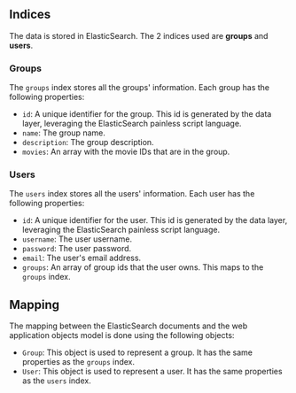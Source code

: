 ## Indices

The data is stored in ElasticSearch. The 2 indices used are **groups** and **users**.

### Groups

The `groups` index stores all the groups' information. Each group has the following properties:

* `id`: A unique identifier for the group. This id is generated by the data layer, leveraging the ElasticSearch painless script language.  
* `name`: The group name.
* `description`: The group description.
* `movies`:  An array with the movie IDs that are in the group.

### Users

The `users` index stores all the users' information. Each user has the following properties:

* `id`: A unique identifier for the user. This id is generated by the data layer, leveraging the ElasticSearch painless script language.
* `username`: The user username.
* `password`: The user password.
* `email`: The user's email address.
* `groups`: An array of group ids that the user owns. This maps to the `groups` index.

## Mapping

The mapping between the ElasticSearch documents and the web application objects model is done using the following objects:

* `Group`: This object is used to represent a group. It has the same properties as the `groups` index.
* `User`: This object is used to represent a user. It has the same properties as the `users` index.


